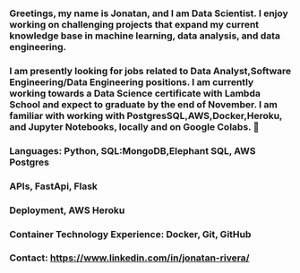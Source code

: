 ### Greetings, my name is Jonatan, and I am Data Scientist. I enjoy working on challenging projects that expand my current knowledge base in machine learning, data analysis, and data engineering. 

### I am  presently looking for jobs related to Data Analyst,Software Engineering/Data Engineering positions. I am currently working towards a Data Science certificate with Lambda School and expect to graduate by the end of November. I am familiar with working with PostgresSQL,AWS,Docker,Heroku, and Jupyter Notebooks, locally and on Google Colabs.  👋

### Languages: Python, SQL:MongoDB,Elephant SQL, AWS Postgres
### APIs, FastApi, Flask
### Deployment, AWS Heroku

### Container Technology Experience: Docker, Git, GitHub

### Contact: https://www.linkedin.com/in/jonatan-rivera/

